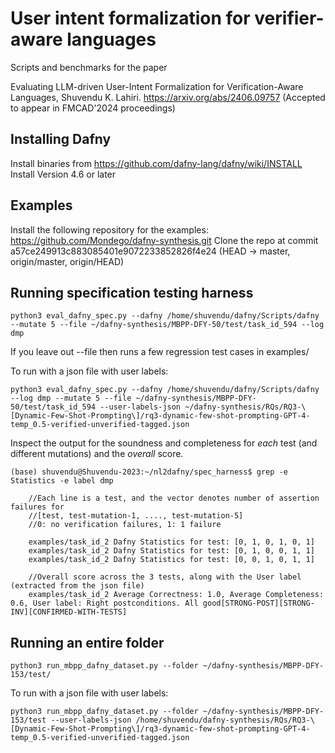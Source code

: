 # User intent formalization for verifier-aware languages 
Scripts and benchmarks for the paper 

Evaluating LLM-driven User-Intent Formalization for Verification-Aware Languages, Shuvendu K. Lahiri.
https://arxiv.org/abs/2406.09757
(Accepted to appear in FMCAD'2024 proceedings)

## Installing Dafny
Install binaries from https://github.com/dafny-lang/dafny/wiki/INSTALL
Install Version 4.6 or later
        
## Examples
Install the following repository for the examples:
https://github.com/Mondego/dafny-synthesis.git
Clone the repo at commit a57ce249913c883085401e9072233852826f4e24 (HEAD -> master, origin/master, origin/HEAD)

## Running specification testing harness

`python3 eval_dafny_spec.py --dafny /home/shuvendu/dafny/Scripts/dafny --mutate 5 --file ~/dafny-synthesis/MBPP-DFY-50/test/task_id_594 --log dmp`

If you leave out --file then runs a few regression test cases in examples/

To run with a json file with user labels:

`python3 eval_dafny_spec.py --dafny /home/shuvendu/dafny/Scripts/dafny --log dmp --mutate 5 --file ~/dafny-synthesis/MBPP-DFY-50/test/task_id_594 --user-labels-json ~/dafny-synthesis/RQs/RQ3-\[Dynamic-Few-Shot-Prompting\]/rq3-dynamic-few-shot-prompting-GPT-4-temp_0.5-verified-unverified-tagged.json`

Inspect the output for the soundness and completeness for *each* test (and different mutations) and the *overall* score. 

`(base) shuvendu@Shuvendu-2023:~/nl2dafny/spec_harness$ grep -e Statistics -e label dmp`
        
        //Each line is a test, and the vector denotes number of assertion failures for 
        //[test, test-mutation-1, ...., test-mutation-5] 
        //0: no verification failures, 1: 1 failure 
        
        examples/task_id_2 Dafny Statistics for test: [0, 1, 0, 1, 0, 1] 
        examples/task_id_2 Dafny Statistics for test: [0, 1, 0, 0, 1, 1] 
        examples/task_id_2 Dafny Statistics for test: [0, 0, 1, 0, 1, 1] 
        
        //Overall score across the 3 tests, along with the User label (extracted from the json file) 
        examples/task_id_2 Average Correctness: 1.0, Average Completeness: 0.6, User label: Right postconditions. All good[STRONG-POST][STRONG-INV][CONFIRMED-WITH-TESTS]


## Running an entire folder

`python3 run_mbpp_dafny_dataset.py --folder ~/dafny-synthesis/MBPP-DFY-153/test/`

To run with a json file with user labels:

`python3 run_mbpp_dafny_dataset.py --folder ~/dafny-synthesis/MBPP-DFY-153/test --user-labels-json /home/shuvendu/dafny-synthesis/RQs/RQ3-\[Dynamic-Few-Shot-Prompting\]/rq3-dynamic-few-shot-prompting-GPT-4-temp_0.5-verified-unverified-tagged.json`
